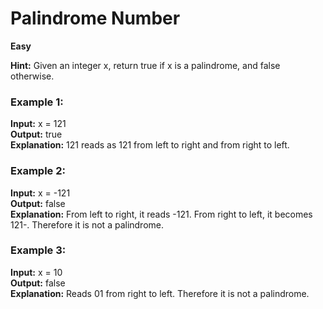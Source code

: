 # Palindrome Number

**Easy**

**Hint:** Given an integer x, return true if x is a palindrome, and false otherwise.

### Example 1:

**Input:** x = 121  
**Output:** true  
**Explanation:** 121 reads as 121 from left to right and from right to left.

### Example 2:

**Input:** x = -121  
**Output:** false  
**Explanation:** From left to right, it reads -121. From right to left, it becomes 121-. Therefore it is not a palindrome.

### Example 3:

**Input:** x = 10  
**Output:** false  
**Explanation:** Reads 01 from right to left. Therefore it is not a palindrome.
